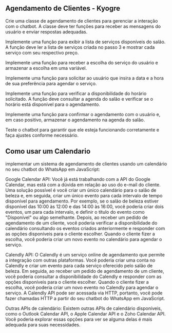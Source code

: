 ## Agendamento de Clientes - Kyogre
Crie uma classe de agendamento de clientes para gerenciar a interação com o chatbot. A classe deve ter funções para receber as mensagens do usuário e enviar respostas adequadas.

Implemente uma função para exibir a lista de serviços disponíveis do salão. A função deve ler a lista de serviços criada no passo 3 e mostrar cada serviço com seu respectivo preço.

Implemente uma função para receber a escolha do serviço do usuário e armazenar a escolha em uma variável.

Implemente uma função para solicitar ao usuário que insira a data e a hora de sua preferência para agendar o serviço.

Implemente uma função para verificar a disponibilidade do horário solicitado. A função deve consultar a agenda do salão e verificar se o horário está disponível para o agendamento.

Implemente uma função para confirmar o agendamento com o usuário e, em caso positivo, armazenar o agendamento na agenda do salão.

Teste o chatbot para garantir que ele esteja funcionando corretamente e faça ajustes conforme necessário.


## Como usar um Calendario
implementar um sistema de agendamento de clientes usando um calendário no seu chatbot do WhatsApp em JavaScript:

Google Calendar API: Você já está trabalhando com a API do Google Calendar, mas está com a dúvida em relação ao uso do e-mail do cliente. Uma solução possível é você criar um único calendário para o salão de beleza e, em seguida, criar um único evento para cada intervalo de tempo disponível para agendamento. Por exemplo, se o salão de beleza estiver disponível das 10:00 às 12:00 e das 14:00 às 16:00, você poderia criar dois eventos, um para cada intervalo, e definir o título do evento como "Disponível" ou algo semelhante. Depois, ao receber um pedido de agendamento de um cliente, você poderia verificar a disponibilidade do calendário consultando os eventos criados anteriormente e responder com as opções disponíveis para o cliente escolher. Quando o cliente fizer a escolha, você poderia criar um novo evento no calendário para agendar o serviço.

Calendly API: O Calendly é um serviço online de agendamento que permite a integração com outras plataformas. Você poderia criar uma conta no Calendly e criar um evento para cada serviço oferecido pelo salão de beleza. Em seguida, ao receber um pedido de agendamento de um cliente, você poderia consultar a disponibilidade do Calendly e responder com as opções disponíveis para o cliente escolher. Quando o cliente fizer a escolha, você poderia criar um novo evento no Calendly para agendar o serviço. A Calendly API pode ser acessada via HTTP, portanto, você pode fazer chamadas HTTP a partir do seu chatbot do WhatsApp em JavaScript.

Outras APIs de calendário: Existem outras APIs de calendário disponíveis, como o Outlook Calendar API, o Apple Calendar API e o Zoho Calendar API. Você poderia explorar essas opções para ver se alguma delas é mais adequada para suas necessidades.